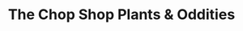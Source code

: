---
title: "The Chop Shop Plants & Oddities"
url: /spokane/the-chop-shop-plants-und-oddities/
shop: Garten-Center
---
